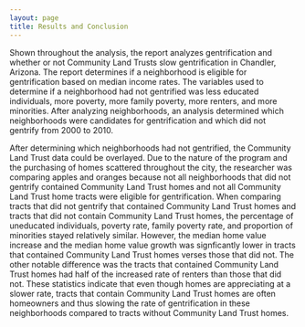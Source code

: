 ```yaml
---
layout: page
title: Results and Conclusion
---
```


Shown throughout the analysis, the report analyzes gentrification and whether or not Community Land Trusts slow gentrification in Chandler, Arizona. The report determines if a neighborhood is eligible for gentrification based on median income rates. The variables used to determine if a neighborhood had not gentrified was less educated individuals, more poverty, more family poverty, more renters, and more minorities. After analyzing neighborhoods, an analysis determined which neighborhoods were candidates for gentrification and which did not gentrify from 2000 to 2010. 

After determining which neighborhoods had not gentrified, the Community Land Trust data could be overlayed. Due to the nature of the program and the purchasing of homes scattered throughout the city, the researcher was comparing apples and oranges because not all neighborhoods that did not gentrify contained Community Land Trust homes and not all Community Land Trust home tracts were eligible for gentrification. When comparing tracts that did not gentrify that contained Community Land Trust homes and tracts that did not contain Community Land Trust homes, the percentage of uneducated individuals, poverty rate, family poverty rate, and proportion of minorities stayed relatively similar. However, the median home value increase and the median home value growth was signficantly lower in tracts that contained Community Land Trust homes verses those that did not. The other notable difference was the tracts that contained Community Land Trust homes had half of the increased rate of renters than those that did not. These statistics indicate that even though homes are appreciating at a slower rate, tracts that contain Community Land Trust homes are often homeowners and thus slowing the rate of gentrification in these neighborhoods compared to tracts without Community Land Trust homes. 

